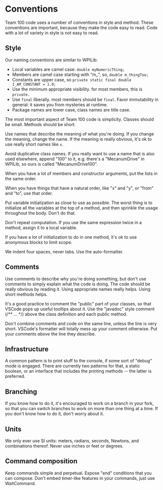 # Conventions

Team 100 code uses a number of conventions in style and method.  These conventions are important,
because they make the code easy to read.  Code with a lot of variety in style is not easy to
read.

## Style

Our naming conventions are similar to WPILib:

* Local variables are camel case: ```double myNumericThing;```
* Members are camel case starting with "m_", so, ```double m_thingToo;```
* Constants are upper case, so ```private static final double I_AM_CONSTANT = 1.0;```
* Use the minimum appropriate visibility.  for most members, this is ```private.```
* Use ```final``` liberally.  most members should be ```final```.  Favor immutability in general: it saves you from mysteries at runtime.
* Package names are lower case, class names are title case.

The most important aspect of Team 100 code is simplicity.  Classes should be small.  Methods should be short.

Use names that describe the meaning of what you're doing.  If you change the meaning, change the name.  If the meaning is really obvious, it's ok to use really short names like ```x```.

Avoid duplicative class names.  If you really want to use a name that is also used elsewhere, append "100" to it, e.g. there's a "MecanumDrive" in WPILib, so ours is called "MecanumDrive100".

When you have a lot of members and constructor arguments, put the lists in the same order.

When you have things that have a natural order, like "x" and "y", or "from" and "to", use that order.

Put variable initialization as close to use as possible.  The worst thing is to initialize all the variables at the top of a method, and then sprinkle the usage throughout the body.  Don't do that.

Don't repeat computation. If you use the same expression twice in a method, assign it to a local variable.

If you have a lot of initialization to do in one method, it's ok to use anonymous blocks to limit scope.

We indent four spaces, never tabs.  Use the auto-formatter.

## Comments

Use comments to describe why you're doing something, but don't use comments to simply explain what the code
is doing.  The code should be really obvious by reading it.  Using appropriate names really helps.  Using short
methods helps.

It's a good practice to comment the "public" part of your classes, so that VSCode pops up useful tooltips
about it. Use the "javadoc" style comment (/** ... */) above the class definition and each public method.

Don't combine comments and code on the same line, unless the line is very short.  VSCode's formatter will totally
mess up your comment otherwise.  Put your comments *above* the line they describe.

## Infrastructure

A common pattern is to print stuff to the console, if some sort of "debug" mode is engaged.  There are currently two patterns for that, a static boolean, or an interface that includes the printing methods -- the latter is preferred.

## Branching

If you know how to do it, it's encouraged to work on a branch in your fork, so that you can switch branches to work on more than one thing at a time.  If you don't know how to do it, don't worry about it.

## Units

We only ever use SI units: meters, radians, seconds, Newtons, and combinations thereof.  Never use inches or feet or degrees.

## Command composition

Keep commands simple and perpetual.  Expose "end" conditions that you can compose.  Don't embed timer-like features in your commands, just use WaitCommand.
